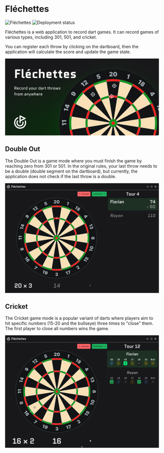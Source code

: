 # Fléchettes

![Fléchettes](https://img.shields.io/website?url=https%3A%2F%2Fflechettes.flozdra.dev%2F&label=Fl%C3%A9chettes)
![Deployment status](https://img.shields.io/github/actions/workflow/status/flozdra/flechettes/deploy.yml?label=Deployment)

Fléchettes is a web application to record dart games. It can record games of various types, including 301, 501, and cricket.

You can register each throw by clicking on the dartboard, then the application will calculate the score and update the game state.

![OG Image](public/og-image.png)

## Double Out

The Double Out is a game mode where you must finish the game by reaching zero from 301 or 501.
In the original rules, your last throw needs to be a double (double segment on the dartboard), but currently, the application does not check if the last throw is a double.

![Screenshot Double Out](public/screenshot-double-out.png)

## Cricket

The Cricket game mode is a popular variant of darts where players aim to hit specific numbers (15-20 and the bullseye) three times to "close" them.
The first player to close all numbers wins the game.

![Screenshot Cricket](public/screenshot-cricket.png)
